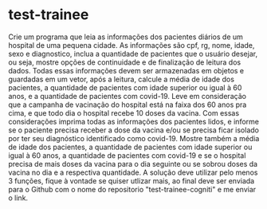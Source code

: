 # test-trainee 
 Crie um programa que leia as informações dos pacientes diários de um hospital de uma pequena cidade. As informações são cpf, rg, nome, idade, sexo e diagnostico, inclua a quantidade de pacientes que o usuário desejar, ou seja, mostre opções de continuidade e de finalização de leitura dos dados. Todas essas informações devem ser armazenadas em objetos e guardadas em um vetor, após a leitura, calcule a média de idade dos pacientes, a quantidade de pacientes com idade superior ou igual à 60 anos, e a quantidade de pacientes com covid-19. Leve em consideração que a campanha de vacinação do hospital está na faixa dos 60 anos pra cima, e que todo dia o hospital recebe 10 doses da vacina. Com essas considerações imprima todas as informações dos pacientes lidos, e informe se o paciente precisa receber a dose da vacina e/ou se precisa ficar isolado por ter seu diagnóstico identificado como covid-19. Mostre também a média de idade dos pacientes, a quantidade de pacientes com idade superior ou igual à 60 anos, a quantidade de pacientes com covid-19 e se o hospital precisa de mais doses da vacina para o dia seguinte ou se sobrou doses da vacina no dia e a respectiva quantidade. A solução deve utilizar pelo menos 3 funções, fique à vontade se quiser utlizar mais, ao final deve ser enviada para o Github com o nome do repositorio "test-trainee-cogniti" e me enviar o link.
